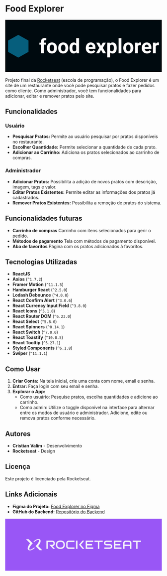# Food Explorer

![Capa do Projeto](./src/assets/capa%20do%20projeto.png)

Projeto final da [Rocketseat](rocketseat.com.br) (escola de programação), o Food Explorer é um site de um restaurante onde você pode pesquisar pratos e fazer pedidos como cliente. Como administrador, você tem funcionalidades para adicionar, editar e remover pratos pelo site.

## Funcionalidades

### Usuário
- **Pesquisar Pratos:** Permite ao usuário pesquisar por pratos disponíveis no restaurante.
- **Escolher Quantidade:** Permite selecionar a quantidade de cada prato.
- **Adicionar ao Carrinho:** Adiciona os pratos selecionados ao carrinho de compras.

### Administrador
- **Adicionar Pratos:** Possibilita a adição de novos pratos com descrição, imagem, tags e valor.
- **Editar Pratos Existentes:** Permite editar as informações dos pratos já cadastrados.
- **Remover Pratos Existentes:** Possibilita a remoção de pratos do sistema.

## Funcionalidades futuras

- **Carrinho de compras** Carrinho com itens selecionados para gerir o pedido.
- **Métodos de pagamento** Tela com métodos de pagamento disponível.
- **Aba de favoritos** Página com os pratos adicionados à favoritos.


## Tecnologias Utilizadas

- **ReactJS**
- **Axios** (`^1.7.2`)
- **Framer Motion** (`^11.1.5`)
- **Hamburger React** (`^2.5.0`)
- **Lodash Debounce** (`^4.0.8`)
- **React Confirm Alert** (`^3.0.6`)
- **React Currency Input Field** (`^3.8.0`)
- **React Icons** (`^5.1.0`)
- **React Router DOM** (`^6.23.0`)
- **React Select** (`^5.8.0`)
- **React Spinners** (`^0.14.1`)
- **React Switch** (`^7.0.0`)
- **React Toastify** (`^10.0.5`)
- **React Tooltip** (`^5.27.1`)
- **Styled Components** (`^6.1.8`)
- **Swiper** (`^11.1.1`)

## Como Usar

1. **Criar Conta:** Na tela inicial, crie uma conta com nome, email e senha.
2. **Entrar:** Faça login com seu email e senha.
3. **Explorar o App:**
   - Como usuário: Pesquise pratos, escolha quantidades e adicione ao carrinho.
   - Como admin: Utilize o toggle disponível na interface para alternar entre os modos de usuário e administrador. Adicione, edite ou remova pratos conforme necessário.

## Autores

- **Cristian Valim** - Desenvolvimento
- **Rocketseat** - Design

## Licença

Este projeto é licenciado pela Rocketseat.

## Links Adicionais

- **Figma do Projeto:** [Food Explorer no Figma](https://www.figma.com/design/oIO8asqIql3ZEpTxlMUfxt/food-explorer-v2-(Community)?node-id=201-1532&t=z3lUeE0ugd3CSY23-0)
- **GitHub do Backend:** [Repositório do Backend](https://github.com/CristianValim/foodexplorerbe)

![Logo Rocketseat](./src/assets/Rocketseat.png)

